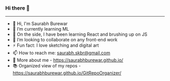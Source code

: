 ### Hi there 👋
---

<!--
**saurabhburewar/saurabhburewar** is a ✨ _special_ ✨ repository because its `README.md` (this file) appears on your GitHub profile.

Here are some ideas to get you started:

- 🔭 I’m currently working on ...
- 🌱 I’m currently learning ...
- 👯 I’m looking to collaborate on ...
- 🤔 I’m looking for help with ...
- 💬 Ask me about ...
- 📫 How to reach me: ...
- 😄 Pronouns: ...
- ⚡ Fun fact: ...
-->
- 👋 Hi, I'm Saurabh Burewar
- 🔭 I’m currently learning ML
- 🌱 On the side, I have been learning React and brushing up on JS
- 👯 I’m looking to collaborate on any front-end work
- ⚡ Fun fact: I love sketching and digital art
- 📫 How to reach me: [saurabh.skbr@gmail.com](mailto:saurabh.skbr@gmail.com)
- 📖 More about me - https://saurabhburewar.github.io/  
- 📚 Organized view of my repos - https://saurabhburewar.github.io/GitRepoOrganizer/
